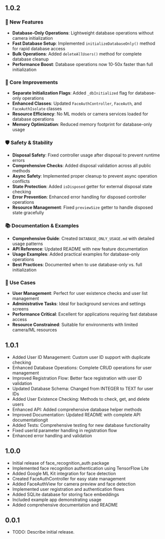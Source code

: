 ## 1.0.2

### 🚀 New Features

- **Database-Only Operations**: Lightweight database operations without camera initialization
- **Fast Database Setup**: Implemented `initializeDatabaseOnly()` method for rapid database access
- **Bulk Operations**: Added `deleteAllUsers()` method for complete database cleanup
- **Performance Boost**: Database operations now 10-50x faster than full initialization

### 🔧 Core Improvements

- **Separate Initialization Flags**: Added `_dbInitialized` flag for database-only operations
- **Enhanced Classes**: Updated `FaceAuthController`, `FaceAuth`, and `FaceAuthIsolate` classes
- **Resource Efficiency**: No ML models or camera services loaded for database operations
- **Memory Optimization**: Reduced memory footprint for database-only usage

### 🛡️ Safety & Stability

- **Disposal Safety**: Fixed controller usage after disposal to prevent runtime errors
- **Comprehensive Checks**: Added disposal validation across all public methods
- **Async Safety**: Implemented proper cleanup to prevent async operation conflicts
- **State Protection**: Added `isDisposed` getter for external disposal state checking
- **Error Prevention**: Enhanced error handling for disposed controller operations
- **Resource Management**: Fixed `previewSize` getter to handle disposed state gracefully

### 📚 Documentation & Examples

- **Comprehensive Guide**: Created `DATABASE_ONLY_USAGE.md` with detailed usage patterns
- **API Reference**: Updated README with new feature documentation
- **Usage Examples**: Added practical examples for database-only operations
- **Best Practices**: Documented when to use database-only vs. full initialization

### 🎯 Use Cases

- **User Management**: Perfect for user existence checks and user list management
- **Administrative Tasks**: Ideal for background services and settings screens
- **Performance Critical**: Excellent for applications requiring fast database access
- **Resource Constrained**: Suitable for environments with limited camera/ML resources

## 1.0.1

- Added User ID Management: Custom user ID support with duplicate checking
- Enhanced Database Operations: Complete CRUD operations for user management
- Improved Registration Flow: Better face registration with user ID validation
- Updated Database Schema: Changed from INTEGER to TEXT for user IDs
- Added User Existence Checking: Methods to check, get, and delete users
- Enhanced API: Added comprehensive database helper methods
- Improved Documentation: Updated README with complete API documentationgit
- Added Tests: Comprehensive testing for new database functionality
- Fixed userId parameter handling in registration flow
- Enhanced error handling and validation

## 1.0.0

- Initial release of face_recognition_auth package
- Implemented face recognition authentication using TensorFlow Lite
- Added Google ML Kit integration for face detection
- Created FaceAuthController for easy state management
- Added FaceAuthView for camera preview and face detection
- Implemented user registration and authentication flows
- Added SQLite database for storing face embeddings
- Included example app demonstrating usage
- Added comprehensive documentation and README

## 0.0.1

- TODO: Describe initial release.
